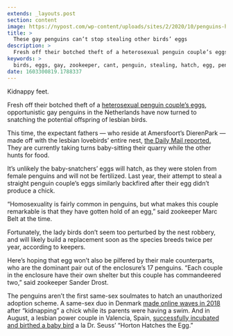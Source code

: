 ```yaml
--- 
extends: _layouts.post 
section: content 
image: https://nypost.com/wp-content/uploads/sites/2/2020/10/penguins-holding-hands.jpg?quality=90&strip=all&w=1033 
title: > 
  These gay penguins can’t stop stealing other birds’ eggs 
description: > 
  Fresh off their botched theft of a heterosexual penguin couple’s eggs, opportunistic gay penguins in the Netherlands have now turned to snatching the potential offspring of lesbian birds.This time, the expectant fathers — who reside at Amersfoort’s DierenPark — made off with the lesbian lovebirds’ entire nest, the Daily Mail reported.It’s unlikely the baby-snatchers’ eggs will hatch, as they were stolen from female penguins and will not be fertilized.Last year, their attempt to steal a straight penguin couple’s eggs similarly backfired after their egg didn’t produce a chick.The penguins aren’t the first same-sex soulmates to hatch an unauthorized adoption scheme. 
keywords: > 
  birds, eggs, gay, zookeeper, cant, penguin, stealing, hatch, egg, penguins, lesbian, nest, samesex, stop, couple 
date: 1603300819.1788337 
--- 
```

<div><p>Kidnappy feet.</p>
<p>Fresh off their botched theft of a <a href="https://nypost.com/2019/11/22/gay-penguins-try-to-hatch-egg-after-swiping-it-from-straight-couple/" target="_blank" rel="noopener noreferrer">heterosexual penguin couple&#8217;s eggs</a>, opportunistic gay penguins in the Netherlands have now turned to snatching the potential offspring of lesbian birds.</p>
<p>This time, the expectant fathers &#8212; who reside at Amersfoort&#8217;s DierenPark &#8212; made off with the lesbian lovebirds&#8217; entire nest, <a href="https://www.dailymail.co.uk/news/article-8862565/Gay-male-penguins-steal-lesbian-penguins-eggs-Dutch-zoo-latest-bid-fathers.html" target="_blank" rel="noopener noreferrer">the Daily Mail reported.</a> They are currently taking turns baby-sitting their quarry while the other hunts for food.</p>
<p>It&#8217;s unlikely the baby-snatchers&#8217; eggs will hatch, as they were stolen from female penguins and will not be fertilized. Last year, their attempt to steal a straight penguin couple&#8217;s eggs similarly backfired after their egg didn&#8217;t produce a chick.</p>
<p>&#8220;Homosexuality is fairly common in penguins, but what makes this couple remarkable is that they have gotten hold of an egg,&#8221; said zookeeper Marc Belt at the time.</p>
<p>Fortunately, the lady birds don&#8217;t seem too perturbed by the nest robbery, and will likely build a replacement soon as the species breeds twice per year, according to keepers.</p>
<p>Here&#8217;s hoping that egg won&#8217;t also be pilfered by their male counterparts, who are the dominant pair out of the enclosure&#8217;s 17 penguins. &#8220;Each couple in the enclosure have their own shelter but this couple has commandeered two,&#8221; said zookeeper Sander Drost.</p>
<p>The penguins aren&#8217;t the first same-sex soulmates to hatch an unauthorized adoption scheme. A same-sex duo in Denmark <a href="https://nypost.com/2018/09/27/zookeeper-says-gay-penguins-snatched-baby-from-negligent-parents/" target="_blank" rel="noopener noreferrer">made online waves in 2018</a> after &#8220;kidnapping&#8221; a chick while its parents were having a swim. And in August, a lesbian power couple in Valencia, Spain, <a href="https://nypost.com/2020/08/20/lesbian-penguins-become-proud-moms-after-adopting-an-egg/" target="_blank" rel="noopener noreferrer">successfully incubated and birthed a baby bird</a> a la Dr. Seuss&#8217; &#8220;Horton Hatches the Egg.&#8221;</p>
			</div>